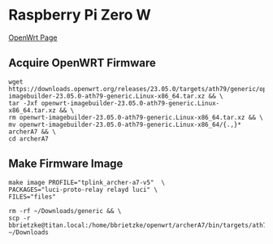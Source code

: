 # Raspberry Pi Zero W
[OpenWrt Page](https://openwrt.org/toh/tp-link/archer_a7_v5)

## Acquire OpenWRT Firmware
```
wget https://downloads.openwrt.org/releases/23.05.0/targets/ath79/generic/openwrt-imagebuilder-23.05.0-ath79-generic.Linux-x86_64.tar.xz && \
tar -Jxf openwrt-imagebuilder-23.05.0-ath79-generic.Linux-x86_64.tar.xz && \
rm openwrt-imagebuilder-23.05.0-ath79-generic.Linux-x86_64.tar.xz && \
mv openwrt-imagebuilder-23.05.0-ath79-generic.Linux-x86_64/{.,}* archerA7 && \
cd archerA7
```

## Make Firmware Image
```
make image PROFILE="tplink_archer-a7-v5"  \
PACKAGES="luci-proto-relay relayd luci" \
FILES="files"
```

```
rm -rf ~/Downloads/generic && \
scp -r bbrietzke@titan.local:/home/bbrietzke/openwrt/archerA7/bin/targets/ath79/generic ~/Downloads
